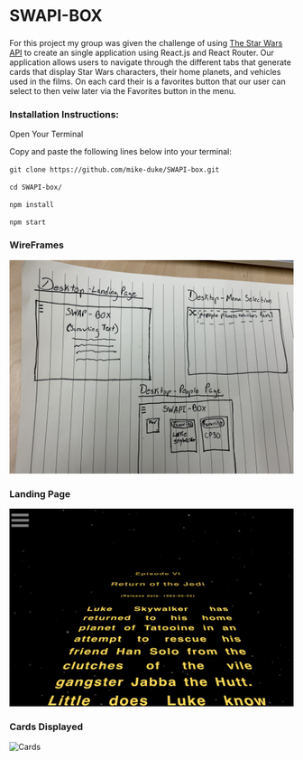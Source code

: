 # SWAPI-BOX

###
For this project my group was given the challenge of using [The Star Wars API](https://swapi.co/documentation) to create an single application using React.js and React Router. 
Our application allows users to navigate through the different tabs that generate cards that display Star Wars characters, their home planets, and vehicles used in the films. On each card their is a favorites button that our user can select to then veiw later via the Favorites button in the menu. 

### Installation Instructions:

Open Your Terminal

Copy and paste the following lines below into your terminal:

`git clone https://github.com/mike-duke/SWAPI-box.git`

`cd SWAPI-box/`

`npm install`

`npm start`

### WireFrames
![Wireframe Image](src/images/wireframe.jpg)

### Landing Page
![Scrawling Text](src/images/text.png)

### Cards Displayed 
![Cards](src/images/text/png)
